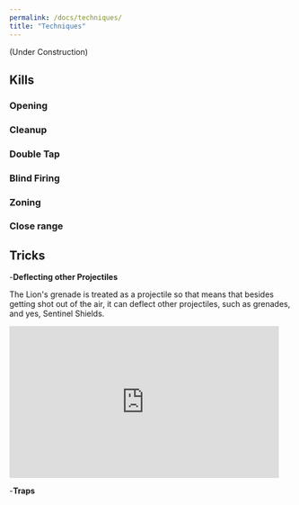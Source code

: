 ```yaml
---
permalink: /docs/techniques/
title: "Techniques"
---
```


(Under Construction)

## Kills

### Opening

### Cleanup

### Double Tap

### Blind Firing

### Zoning

### Close range

## Tricks

-**Deflecting other Projectiles**

The Lion's grenade is treated as a projectile so that means that besides getting shot out of the air, it can deflect other projectiles, such as grenades, and yes, Sentinel Shields.

<iframe src="https://giphy.com/embed/hrA9F7LEVwyEEpHqDT" width="480" height="270" frameBorder="0" class="giphy-embed" allowFullScreen></iframe>

-**Traps**
